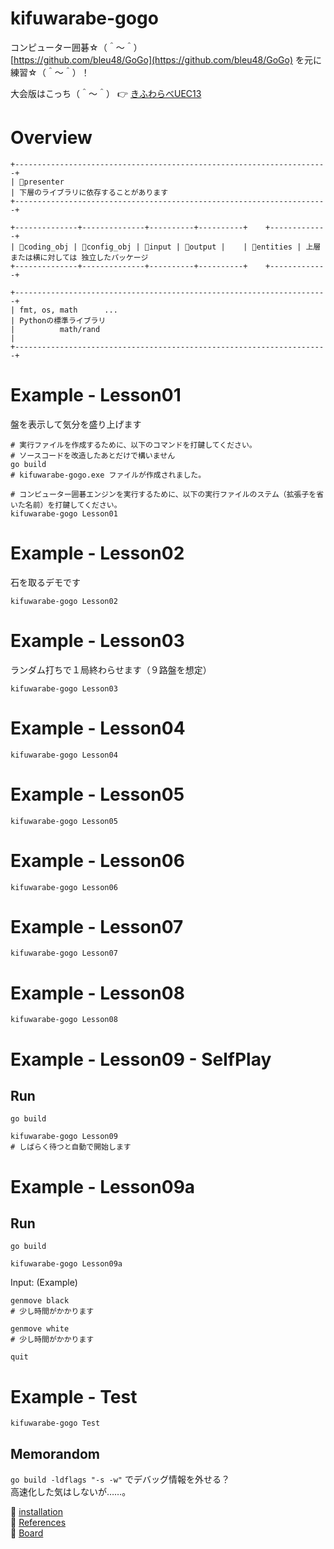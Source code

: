 # kifuwarabe-gogo

コンピューター囲碁☆（＾～＾）  
[https://github.com/bleu48/GoGo](https://github.com/bleu48/GoGo) を元に練習☆（＾～＾）！  

大会版はこっち（＾～＾） 👉 [きふわらべUEC13](https://github.com/muzudho/kifuwarabe-uec13)  
# Overview

```plain
+----------------------------------------------------------------------+
| 📂presenter                                                          | 下層のライブラリに依存することがあります
+----------------------------------------------------------------------+

+--------------+--------------+----------+----------+    +-------------+
| 📂coding_obj | 📂config_obj | 📂input | 📂output |    | 📂entities | 上層または横に対しては 独立したパッケージ
+--------------+--------------+----------+----------+    +-------------+

+----------------------------------------------------------------------+
| fmt, os, math      ...                                               | Pythonの標準ライブラリ
|          math/rand                                                   |
+----------------------------------------------------------------------+
```

# Example - Lesson01

盤を表示して気分を盛り上げます  

```shell
# 実行ファイルを作成するために、以下のコマンドを打鍵してください。
# ソースコードを改造したあとだけで構いません
go build
# kifuwarabe-gogo.exe ファイルが作成されました。

# コンピューター囲碁エンジンを実行するために、以下の実行ファイルのステム（拡張子を省いた名前）を打鍵してください。
kifuwarabe-gogo Lesson01
```

# Example - Lesson02

石を取るデモです  

```shell
kifuwarabe-gogo Lesson02
```

# Example - Lesson03

ランダム打ちで１局終わらせます（９路盤を想定）  

```shell
kifuwarabe-gogo Lesson03
```

# Example - Lesson04

```shell
kifuwarabe-gogo Lesson04
```

# Example - Lesson05

```shell
kifuwarabe-gogo Lesson05
```

# Example - Lesson06

```shell
kifuwarabe-gogo Lesson06
```

# Example - Lesson07

```shell
kifuwarabe-gogo Lesson07
```

# Example - Lesson08

```shell
kifuwarabe-gogo Lesson08
```

# Example - Lesson09 - SelfPlay

## Run

```shell
go build

kifuwarabe-gogo Lesson09
# しばらく待つと自動で開始します
```

# Example - Lesson09a

## Run

```shell
go build

kifuwarabe-gogo Lesson09a
```

Input: (Example)  

```shell
genmove black
# 少し時間がかかります

genmove white
# 少し時間がかかります

quit
```

# Example - Test

```shell
kifuwarabe-gogo Test
```

## Memorandom

`go build -ldflags "-s -w"` でデバッグ情報を外せる？  
高速化した気はしないが……。  

📖 [installation](./doc/installation/install.md)  
📖 [References](./doc/references.md)  
📖 [Board](./doc/board.md)  
